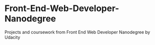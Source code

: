 # Front-End-Web-Developer-Nanodegree
Projects and coursework from Front End Web Developer Nanodegree by Udacity
